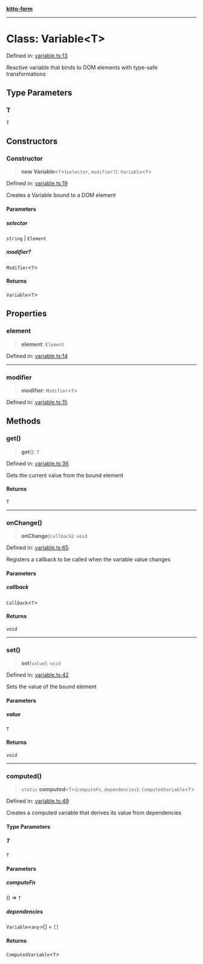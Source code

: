 [**kitto-form**](../README.md)

***

# Class: Variable\<T\>

Defined in: [variable.ts:13](https://github.com/AdityaBorkar/kitto-form/blob/22d98d5e6f85ccd55e4d9adb38a97acbb877f9bf/src/variable.ts#L13)

Reactive variable that binds to DOM elements with type-safe transformations

## Type Parameters

### T

`T`

## Constructors

### Constructor

> **new Variable**\<`T`\>(`selector`, `modifier?`): `Variable`\<`T`\>

Defined in: [variable.ts:19](https://github.com/AdityaBorkar/kitto-form/blob/22d98d5e6f85ccd55e4d9adb38a97acbb877f9bf/src/variable.ts#L19)

Creates a Variable bound to a DOM element

#### Parameters

##### selector

`string` | `Element`

##### modifier?

`Modifier`\<`T`\>

#### Returns

`Variable`\<`T`\>

## Properties

### element

> **element**: `Element`

Defined in: [variable.ts:14](https://github.com/AdityaBorkar/kitto-form/blob/22d98d5e6f85ccd55e4d9adb38a97acbb877f9bf/src/variable.ts#L14)

***

### modifier

> **modifier**: `Modifier`\<`T`\>

Defined in: [variable.ts:15](https://github.com/AdityaBorkar/kitto-form/blob/22d98d5e6f85ccd55e4d9adb38a97acbb877f9bf/src/variable.ts#L15)

## Methods

### get()

> **get**(): `T`

Defined in: [variable.ts:36](https://github.com/AdityaBorkar/kitto-form/blob/22d98d5e6f85ccd55e4d9adb38a97acbb877f9bf/src/variable.ts#L36)

Gets the current value from the bound element

#### Returns

`T`

***

### onChange()

> **onChange**(`callback`): `void`

Defined in: [variable.ts:65](https://github.com/AdityaBorkar/kitto-form/blob/22d98d5e6f85ccd55e4d9adb38a97acbb877f9bf/src/variable.ts#L65)

Registers a callback to be called when the variable value changes

#### Parameters

##### callback

`Callback`\<`T`\>

#### Returns

`void`

***

### set()

> **set**(`value`): `void`

Defined in: [variable.ts:42](https://github.com/AdityaBorkar/kitto-form/blob/22d98d5e6f85ccd55e4d9adb38a97acbb877f9bf/src/variable.ts#L42)

Sets the value of the bound element

#### Parameters

##### value

`T`

#### Returns

`void`

***

### computed()

> `static` **computed**\<`T`\>(`computeFn`, `dependencies`): `ComputedVariable`\<`T`\>

Defined in: [variable.ts:49](https://github.com/AdityaBorkar/kitto-form/blob/22d98d5e6f85ccd55e4d9adb38a97acbb877f9bf/src/variable.ts#L49)

Creates a computed variable that derives its value from dependencies

#### Type Parameters

##### T

`T`

#### Parameters

##### computeFn

() => `T`

##### dependencies

`Variable`\<`any`\>[] = `[]`

#### Returns

`ComputedVariable`\<`T`\>
